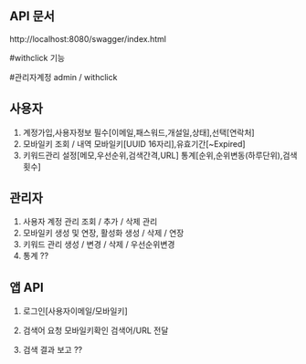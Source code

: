 ##

## API 문서
http://localhost:8080/swagger/index.html

#withclick 기능

#관리자계정
admin / withclick

## 사용자
1. 계정가입,사용자정보
	필수[이메일,패스워드,개설일,상태],선택[연락처]
2. 모바일키 조회 / 내역
	모바일키[UUID 16자리],유효기간[~Expired]
3. 키워드관리
	설정[메모,우선순위,검색간격,URL]
    통계[순위,순위변동(하루단위),검색횟수]

## 관리자
1. 사용자 계정 관리
	조회 / 추가 / 삭제 관리
2. 모바일키 생성 및 연장, 활성화
	생성 / 삭제 / 연장
3. 키워드 관리
	생성 / 변경 / 삭제 / 우선순위변경
4. 통계
	??
    
## 앱 API
1. 로그인[사용자이메일/모바일키]

2. 검색어 요청
	모바일키확인
    검색어/URL 전달
3. 검색 결과 보고
	??
    
    